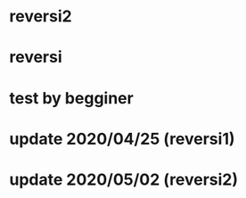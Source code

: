# reversi2
# reversi
# test by begginer
# update 2020/04/25 (reversi1)
# update 2020/05/02 (reversi2)
